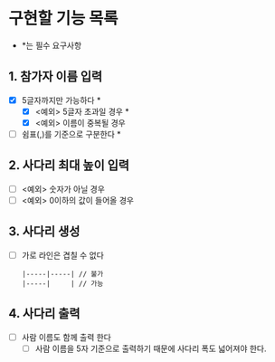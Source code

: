 # 구현할 기능 목록

- *는 필수 요구사항

## 1. 참가자 이름 입력
- [x] 5글자까지만 가능하다 *
  - [x] <예외> 5글자 초과일 경우 *
  - [x] <예외> 이름이 중복될 경우
- [ ] 쉼표(,)를 기준으로 구분한다 *

## 2. 사다리 최대 높이 입력
- [ ] <예외> 숫자가 아닐 경우
- [ ] <예외> 0이하의 값이 들어올 경우

## 3. 사다리 생성
- [ ] 가로 라인은 겹칠 수 없다
  ```
  |-----|-----| // 불가
  |-----|     | // 가능
  ```

## 4. 사다리 출력
- [ ] 사람 이름도 함께 출력 한다
  - [ ] 사람 이름을 5자 기준으로 출력하기 때문에 사다리 폭도 넓어져야 한다.